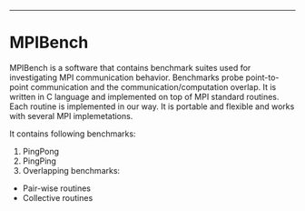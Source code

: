 ***
# MPIBench
MPIBench is a software that contains benchmark suites used for investigating MPI communication behavior. Benchmarks probe point-to-point communication and the communication/computation overlap. It is written in C language and implemented on top of MPI standard routines. Each routine is implemented in our way. It is portable and flexible and works with several MPI implemetations. 

It contains following benchmarks:
1. PingPong
2. PingPing
3. Overlapping benchmarks: 
* Pair-wise routines  
* Collective routines  
